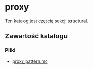 # proxy

Ten katalog jest częścią sekcji structural.

## Zawartość katalogu

### Pliki

- [proxy_pattern.md](proxy_pattern.md)

